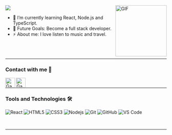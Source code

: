 <img src="https://media.giphy.com/media/7Y6LqcSxOcKBjvUTYS/giphy.gif" />

<img align="right" alt="GIF" height="160px" src="https://media.giphy.com/media/du3J3cXyzhj75IOgvA/giphy.gif" />

<br />

- 🌱 I’m currently learning React, Node.js and TypeScript.
- 🔭 Future Goals: Become a full stack developer.
- ⚡ About me: I love listen to music and travel.

<br />
<br />

---

### Contact with me 📝

[<img align="left" alt="Gabriel | LinkedIn" height="30px" src="https://image.flaticon.com/icons/png/512/104/104639.png"/>][linkedin]
[<img align="left" alt="Gabriel | E-mail" height="30px" src="https://image.flaticon.com/icons/png/512/67/67177.png" />][email]

<br />

---

### Tools and Technologies 🛠 

![React](https://img.shields.io/badge/-React-61DAFB?style=flat-square&logo=react&logoColor=ffffff)
![HTML5](https://img.shields.io/badge/-HTML5-%23E44D27?style=flat-square&logo=html5&logoColor=ffffff)
![CSS3](https://img.shields.io/badge/-CSS3-%231572B6?style=flat-square&logo=css3)
![Nodejs](https://img.shields.io/badge/-Nodejs-339933?style=flat-square&logo=Node.js&logoColor=ffffff)
![Git](https://img.shields.io/badge/-Git-%23F05032?style=flat-square&logo=git&logoColor=%23ffffff)
![GitHub](https://img.shields.io/badge/-GitHub-181717?style=flat-square&logo=github)
![VS Code](http://img.shields.io/badge/-VS%20Code-007ACC?style=flat-square&logo=visual-studio-code&logoColor=ffffff)


<br/>

---

[linkedin]: https://www.linkedin.com/in/gabriel-bastos-lima-b86832149/
[email]: mailto:gabastos.lima@gmail.com

